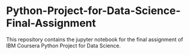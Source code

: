# Python-Project-for-Data-Science-Final-Assignment
This repository contains the jupyter notebook for the final assignment of IBM Coursera Python Project for Data Science.

